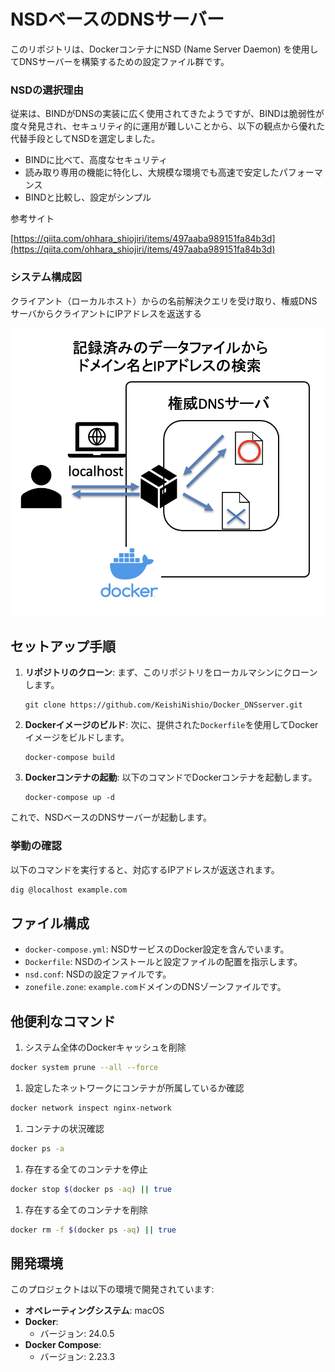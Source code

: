 # NSDベースのDNSサーバー

このリポジトリは、DockerコンテナにNSD (Name Server Daemon) を使用してDNSサーバーを構築するための設定ファイル群です。

### **NSDの選択理由**

従来は、BINDがDNSの実装に広く使用されてきたようですが、BINDは脆弱性が度々発見され、セキュリティ的に運用が難しいことから、以下の観点から優れた代替手段としてNSDを選定しました。

- BINDに比べて、高度なセキュリティ
- 読み取り専用の機能に特化し、大規模な環境でも高速で安定したパフォーマンス
- BINDと比較し、設定がシンプル

参考サイト

[https://qiita.com/ohhara_shiojiri/items/497aaba989151fa84b3d](https://qiita.com/ohhara_shiojiri/items/497aaba989151fa84b3d)

### **システム構成図**

クライアント（ローカルホスト）からの名前解決クエリを受け取り、権威DNSサーバからクライアントにIPアドレスを返送する

![システム構成図](https://github.com/KeishiNishio/Docker_DNSserver/blob/main/%20systemimage1.png)

## セットアップ手順

1. **リポジトリのクローン**: まず、このリポジトリをローカルマシンにクローンします。
    
    ```
    git clone https://github.com/KeishiNishio/Docker_DNSserver.git
    
    ```
    
2. **Dockerイメージのビルド**: 次に、提供された`Dockerfile`を使用してDockerイメージをビルドします。
    
    ```
    docker-compose build
    ```
    
3. **Dockerコンテナの起動**: 以下のコマンドでDockerコンテナを起動します。
    
    ```
    docker-compose up -d
    ```
    

これで、NSDベースのDNSサーバーが起動します。

### 挙動の確認

以下のコマンドを実行すると、対応するIPアドレスが返送されます。

```bash
dig @localhost example.com
```

## ファイル構成

- `docker-compose.yml`: NSDサービスのDocker設定を含んでいます。
- `Dockerfile`: NSDのインストールと設定ファイルの配置を指示します。
- `nsd.conf`: NSDの設定ファイルです。
- `zonefile.zone`: `example.com`ドメインのDNSゾーンファイルです。

## 他便利なコマンド

1. システム全体のDockerキャッシュを削除

```bash
docker system prune --all --force
```

1. 設定したネットワークにコンテナが所属しているか確認

```bash
docker network inspect nginx-network
```

1. コンテナの状況確認

```bash
docker ps -a
```

1. 存在する全てのコンテナを停止

```bash
docker stop $(docker ps -aq) || true
```

1. 存在する全てのコンテナを削除

```bash
docker rm -f $(docker ps -aq) || true
```


## 開発環境

このプロジェクトは以下の環境で開発されています:

- **オペレーティングシステム**: macOS
- **Docker**:
  - バージョン: 24.0.5
- **Docker Compose**:
  - バージョン: 2.23.3
